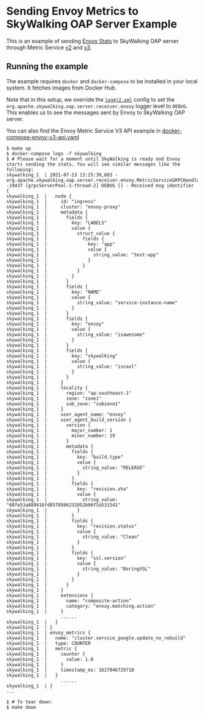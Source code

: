 # Sending Envoy Metrics to SkyWalking OAP Server Example

This is an example of sending [Envoy Stats](https://www.envoyproxy.io/docs/envoy/latest/intro/arch_overview/observability/statistics#arch-overview-statistics) to SkyWalking OAP server
through Metric Service [v2](https://www.envoyproxy.io/docs/envoy/v1.18.2/api-v2/config/metrics/v2/metrics_service.proto) and [v3](https://www.envoyproxy.io/docs/envoy/v1.19.1/api-v3/config/metrics/v3/metrics_service.proto).

## Running the example

The example requires `docker` and `docker-compose` to be installed in your local system. It fetches images from Docker Hub.

Note that in this setup, we override the [`log4j2.xml`](log4j2.xml) config to set the `org.apache.skywalking.oap.server.receiver.envoy` logger level to `DEBUG`. This enables us to see the messages sent by Envoy to SkyWalking OAP server.

You can also find the Envoy Metric Service V3 API example in [docker-compose-envoy-v3-api.yaml](./docker-compose-envoy-v3-api.yaml)
```
$ make up
$ docker-compose logs -f skywalking
$ # Please wait for a moment until SkyWalking is ready and Envoy starts sending the stats. You will see similar messages like the following:
skywalking_1  | 2021-07-23 13:25:30,683 - org.apache.skywalking.oap.server.receiver.envoy.MetricServiceGRPCHandler -19437 [grpcServerPool-1-thread-2] DEBUG [] - Received msg identifier {
skywalking_1  |   node {
skywalking_1  |     id: "ingress"
skywalking_1  |     cluster: "envoy-proxy"
skywalking_1  |     metadata {
skywalking_1  |       fields {
skywalking_1  |         key: "LABELS"
skywalking_1  |         value {
skywalking_1  |           struct_value {
skywalking_1  |             fields {
skywalking_1  |               key: "app"
skywalking_1  |               value {
skywalking_1  |                 string_value: "test-app"
skywalking_1  |               }
skywalking_1  |             }
skywalking_1  |           }
skywalking_1  |         }
skywalking_1  |       }
skywalking_1  |       fields {
skywalking_1  |         key: "NAME"
skywalking_1  |         value {
skywalking_1  |           string_value: "service-instance-name"
skywalking_1  |         }
skywalking_1  |       }
skywalking_1  |       fields {
skywalking_1  |         key: "envoy"
skywalking_1  |         value {
skywalking_1  |           string_value: "isawesome"
skywalking_1  |         }
skywalking_1  |       }
skywalking_1  |       fields {
skywalking_1  |         key: "skywalking"
skywalking_1  |         value {
skywalking_1  |           string_value: "iscool"
skywalking_1  |         }
skywalking_1  |       }
skywalking_1  |     }
skywalking_1  |     locality {
skywalking_1  |       region: "ap-southeast-1"
skywalking_1  |       zone: "zone1"
skywalking_1  |       sub_zone: "subzone1"
skywalking_1  |     }
skywalking_1  |     user_agent_name: "envoy"
skywalking_1  |     user_agent_build_version {
skywalking_1  |       version {
skywalking_1  |         major_number: 1
skywalking_1  |         minor_number: 19
skywalking_1  |       }
skywalking_1  |       metadata {
skywalking_1  |         fields {
skywalking_1  |           key: "build.type"
skywalking_1  |           value {
skywalking_1  |             string_value: "RELEASE"
skywalking_1  |           }
skywalking_1  |         }
skywalking_1  |         fields {
skywalking_1  |           key: "revision.sha"
skywalking_1  |           value {
skywalking_1  |             string_value: "68fe53a889416fd8570506232052b06f5a531541"
skywalking_1  |           }
skywalking_1  |         }
skywalking_1  |         fields {
skywalking_1  |           key: "revision.status"
skywalking_1  |           value {
skywalking_1  |             string_value: "Clean"
skywalking_1  |           }
skywalking_1  |         }
skywalking_1  |         fields {
skywalking_1  |           key: "ssl.version"
skywalking_1  |           value {
skywalking_1  |             string_value: "BoringSSL"
skywalking_1  |           }
skywalking_1  |         }
skywalking_1  |       }
skywalking_1  |     }
skywalking_1  |     extensions {
skywalking_1  |       name: "composite-action"
skywalking_1  |       category: "envoy.matching.action"
skywalking_1  |     }
                    ......
skywalking_1  |   }
skywalking_1  | }
skywalking_1  | envoy_metrics {
skywalking_1  |   name: "cluster.service_google.update_no_rebuild"
skywalking_1  |   type: COUNTER
skywalking_1  |   metric {
skywalking_1  |     counter {
skywalking_1  |       value: 1.0
skywalking_1  |     }
skywalking_1  |     timestamp_ms: 1627046729718
skywalking_1  |   }
                    ......
skywalking_1  | }
...

$ # To tear down:
$ make down
```

